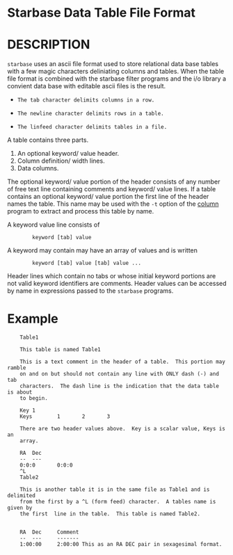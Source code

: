 
Starbase Data Table File Format
===============================

DESCRIPTION
===========

`starbase` uses an ascii file format used to store relational data base tables
with a few magic characters deliniating columns and tables.  When the table
file format is combined with the starbase filter programs and the i/o library
a convient data base with editable ascii files is the result.

  *     The tab character delimits columns in a row.
  *     The newline character delimits rows in a table.
  *     The linfeed character delimits tables in a file.

A table contains three parts.

  1.  An optional keyword/ value header.
  2.  Column definition/ width lines.
  3.  Data columns.

The optional keyword/ value portion of the header consists of any number
of free text line containing comments and keyword/ value lines.  If a table
contains an optional keyword/ value portion the first line of the header
names the table.  This name may be used with the `-t` option of the [column](column.html)
program to extract and process this table by name.

A keyword value line consists of

```
        keyword [tab] value
```
A keyword may contain may have an array of values and is written
```
        keyword [tab] value [tab] value ...
```

Header lines which contain no tabs or whose initial keyword portions are not
valid keyword identifiers are comments.  Header values can be accessed by name
in expressions passed to the `starbase` programs.

Example
=======
```
    Table1

    This table is named Table1

    This is a text comment in the header of a table.  This portion may ramble
    on and on but should not contain any line with ONLY dash (-) and tab
    characters.  The dash line is the indication that the data table is about
    to begin.

    Key 1
    Keys        1       2       3

    There are two header values above.  Key is a scalar value, Keys is an 
    array.

    RA  Dec
    --  ---
    0:0:0       0:0:0
    ^L
    Table2

    This is another table it is in the same file as Table1 and is delimited
    from the first by a ^L (form feed) character.  A tables name is given by
    the first  line in the table.  This table is named Table2.


    RA  Dec     Comment
    --  ---     -------
    1:00:00     2:00:00 This as an RA DEC pair in sexagesimal format.
```
